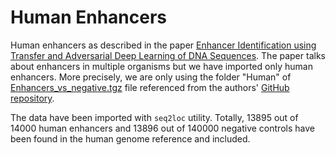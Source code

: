 # Human Enhancers

Human enhancers as described in the paper [Enhancer Identification using Transfer and
Adversarial Deep Learning of DNA Sequences](https://www.biorxiv.org/content/biorxiv/early/2018/02/14/264200.full.pdf). The paper talks about enhancers in multiple organisms but we have imported only human enhancers. More precisely, we are only using the folder "Human" of [Enhancers_vs_negative.tgz](http://www.cs.huji.ac.il/~tommy//enhancer_CNN/Enhancers_vs_negative.tgz) file referenced from the authors' [GitHub repository](https://github.com/cohnDikla/enhancer_CNN).

The data have been imported with `seq2loc` utility. Totally, 13895 out of 14000 human enhancers and 13896 out of 140000 negative controls have been found in the human genome reference and included.